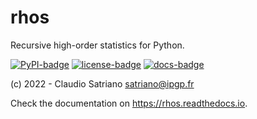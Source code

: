 # rhos

Recursive high-order statistics for Python.

[![PyPI-badge]][PyPI-link]
[![license-badge]][license-link]
[![docs-badge]][docs-link]

(c) 2022 - Claudio Satriano <satriano@ipgp.fr>

Check the documentation on https://rhos.readthedocs.io.

[PyPI-badge]: http://img.shields.io/pypi/v/rhos.svg
[PyPI-link]: https://pypi.python.org/pypi/rhos
[license-badge]: https://img.shields.io/badge/license-LGPL_v3-green
[license-link]: https://www.gnu.org/copyleft/lesser.html
[docs-badge]: https://readthedocs.org/projects/rhos/badge/?version=latest
[docs-link]: https://rhos.readthedocs.io/en/latest/?badge=latest